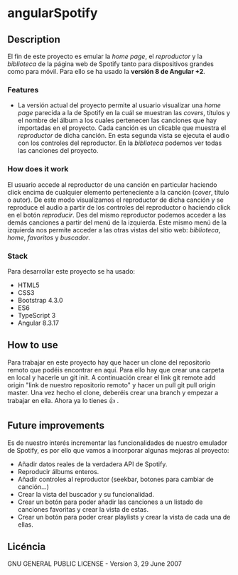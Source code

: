 # angularSpotify

## Description

El fin de este proyecto es emular la *home page*, el *reproductor* y la *biblioteca* de la página web de Spotify tanto para dispositivos grandes como para móvil. Para ello se ha usado la **versión 8 de Angular +2**.

### Features

* La versión actual del proyecto permite al usuario visualizar una *home page* parecida a la de Spotify en la cuál se muestran las *covers*, títulos y el nombre del álbum a los cuales pertenecen las canciones que hay importadas en el proyecto. Cada canción es un clicable que muestra el *reproductor* de dicha canción. En esta segunda vista se ejecuta el audio con los controles del reproductor. En la *biblioteca* podemos ver todas las canciones del proyecto.


### How does it work

El usuario accede al reproductor de una canción en particular haciendo click encima de cualquier elemento perteneciente a la canción (*cover*, título o autor). De este modo visualizamos el reproductor de dicha canción y se reproduce el audio a partir de los controles del reproductor o haciendo click en el botón *reproducir*. Des del mismo reproductor podemos acceder a las demás canciones a partir del menú de la izquierda. Este mismo menú de la izquierda nos permite acceder a las otras vistas del sitio web: *biblioteca*, *home*, *favoritos* y *buscador*. 

### Stack

Para desarrollar este proyecto se ha usado:
* HTML5
* CSS3
* Bootstrap 4.3.0
* ES6
* TypeScript 3
* Angular 8.3.17

## How to use

Para trabajar en este proyecto hay que hacer un clone del repositorio remoto que podéis encontrar en aquí. Para ello hay que crear una carpeta en local y hacerle un git init. A continuación crear el link git remote add origin "link de nuestro repositorio remoto" y hacer un pull git pull origin master. Una vez hecho el clone, deberéis crear una branch y empezar a trabajar en ella. Ahora ya lo tienes :thumbsup: .

## Future improvements

Es de nuestro interés incrementar las funcionalidades de nuestro emulador de Spotify, es por ello que vamos a incorporar algunas mejoras al proyecto:

* Añadir datos reales de la verdadera API de Spotify.
* Reproducir álbums enteros.
* Añadir controles al reproductor (seekbar, botones para cambiar de canción...)
* Crear la vista del buscador y su funcionalidad.
* Crear un botón para poder añadir las canciones a un listado de canciones favoritas y crear la vista de estas.
* Crear un botón para poder crear playlists y crear la vista de cada una de ellas.

## Licéncia

GNU GENERAL PUBLIC LICENSE - Version 3, 29 June 2007